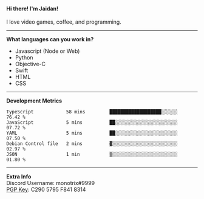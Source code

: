 #### Hi there! I'm Jaidan!
I love video games, coffee, and programming.

---
**What languages can you work in?**<br>
- Javascript (Node or Web)
- Python
- Objective-C
- Swift
- HTML
- CSS

---
**Development Metrics**<br>
<!--START_SECTION:waka-->
```text
TypeScript            58 mins         ███████████████████░░░░░░   76.42 % 
JavaScript            5 mins          ██░░░░░░░░░░░░░░░░░░░░░░░   07.72 % 
YAML                  5 mins          ██░░░░░░░░░░░░░░░░░░░░░░░   07.50 % 
Debian Control file   2 mins          ▓░░░░░░░░░░░░░░░░░░░░░░░░   02.97 % 
JSON                  1 min           ▒░░░░░░░░░░░░░░░░░░░░░░░░   01.80 % 
```
<!--END_SECTION:waka-->

---
**Extra Info**<br>
Discord Username: monotrix#9999  
[PGP Key](https://keybase.io/monotrix/pgp_keys.asc): C290 5795 F841 8314
